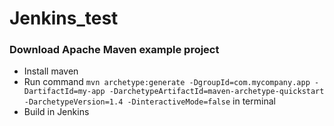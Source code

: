 # Jenkins_test

### Download Apache Maven example project

- Install maven 
- Run command `mvn archetype:generate -DgroupId=com.mycompany.app -DartifactId=my-app -DarchetypeArtifactId=maven-archetype-quickstart -DarchetypeVersion=1.4 -DinteractiveMode=false` in terminal 
- Build in Jenkins  

